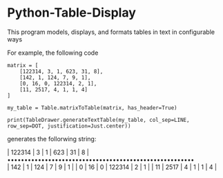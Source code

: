 # Python-Table-Display
This program models, displays, and formats tables in text in configurable ways

For example, the following code

```
matrix = [
    [122314, 3, 1, 623, 31, 8],
    [142, 1, 124, 7, 9, 1],
    [0, 16, 0, 122314, 2, 1],
    [11, 2517, 4, 1, 1, 4]
]

my_table = Table.matrixToTable(matrix, has_header=True)

print(TableDrawer.generateTextTable(my_table, col_sep=LINE, row_sep=DOT, justification=Just.center))
```
generates the follorwing string:

| 122314 |    3   |    1   |   623  |   31   |    8   |
•••••••••••••••••••••••••••••••••••••••••••••••••••••••  
|   142  |    1   |   124  |    7   |    9   |    1   |
|    0   |   16   |    0   | 122314 |    2   |    1   |
|   11   |  2517  |    4   |    1   |    1   |    4   |
